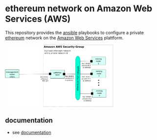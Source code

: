 # ethereum network on Amazon Web Services (AWS)

This repository provides the [ansible](https://www.ansible.com/) playbooks to configure a private [ethereum](https://www.ethereum.org/) network on the 
[Amazon Web Services](https://aws.amazon.com/) plattform.

<img src="https://github.com/Gubaer/ethereum-on-aws/raw/master/doc/network.png" width="70%">

## documentation

* see [documentation](https://github.com/Gubaer/ethereum-on-aws/blob/master/doc/ethereum-on-aws.md)






